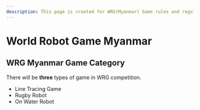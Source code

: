 ```yaml
---
description: This page is created for WRG(Myanmar) Game rules and regulations.
---
```


# World Robot Game Myanmar

## WRG Myanmar Game Category

There will be **three** types of game in WRG competition. 

* Line Tracing Game
* Rugby Robot
* On Water Robot



